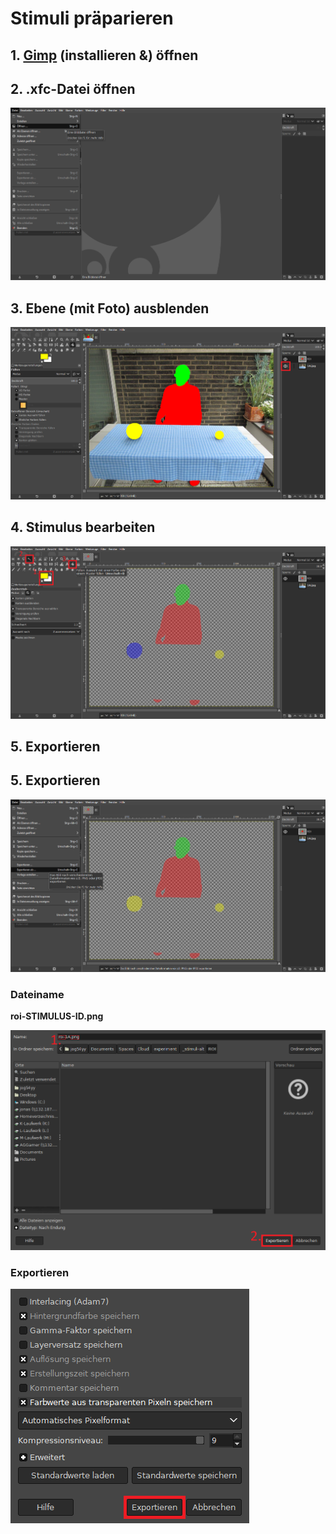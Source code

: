 # Stimuli präparieren

## 1. [Gimp](https://www.gimp.org/) (installieren &) öffnen

## 2. .xfc-Datei öffnen

![](img/04-01-open-img.png)

## 3. Ebene (mit Foto) ausblenden

![](img/04-02-ebene-ausblenden.png)

## 4. Stimulus bearbeiten

![](img/04-03-farbe-zauber-fill.png)


## 5. Exportieren
## 5. Exportieren

![](img/04-04_export.png)

### Dateiname

**roi-**STIMULUS-ID**.png**

![](img/04-04_export-dia1.png)

### Exportieren

![](img/04-04_export-dia2.png)
